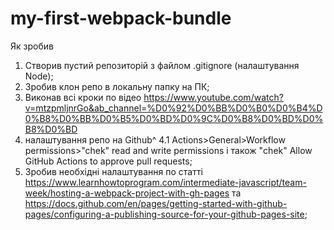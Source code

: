# my-first-webpack-bundle

Як зробив

1. Створив пустий репозиторій з файлом .gitignore (налаштування Node);
2. Зробив клон репо в локальну папку на ПК;
3. Виконав всі кроки по відео https://www.youtube.com/watch?v=mtzpmljnrGo&ab_channel=%D0%92%D0%BB%D0%B0%D0%B4%D0%B8%D0%BB%D0%B5%D0%BD%D0%9C%D0%B8%D0%BD%D0%B8%D0%BD
4. налаштування репо на Github^
   4.1 Actions>General>Workflow permissions>"chek" read and write permissions і також "chek" Allow GitHub Actions to approve pull requests;
5. Зробив необхідні налаштування по статті https://www.learnhowtoprogram.com/intermediate-javascript/team-week/hosting-a-webpack-project-with-gh-pages та https://docs.github.com/en/pages/getting-started-with-github-pages/configuring-a-publishing-source-for-your-github-pages-site;

